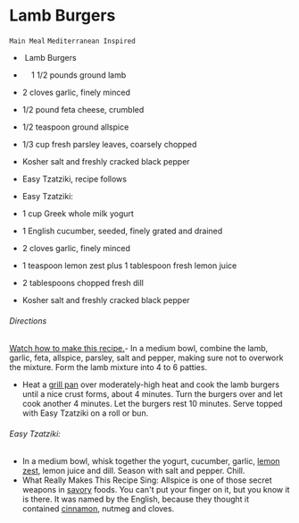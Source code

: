 # Lamb Burgers

`Main Meal` `Mediterranean Inspired`

-  Lamb Burgers
-     1 1/2 pounds ground lamb
- 2 cloves garlic, finely minced
- 1/2 pound feta cheese, crumbled
- 1/2 teaspoon ground allspice
- 1/3 cup fresh parsley leaves, coarsely chopped
- Kosher salt and freshly cracked black pepper
- Easy Tzatziki, recipe follows

- Easy Tzatziki:
- 1 cup Greek whole milk yogurt
- 1 English cucumber, seeded, finely grated and drained
- 2 cloves garlic, finely minced
- 1 teaspoon lemon zest plus 1 tablespoon fresh lemon juice
- 2 tablespoons chopped fresh dill
- Kosher salt and freshly cracked black pepper

###### Directions

[Watch how to make this recipe.](http://www.foodnetwork.com/recipes/claire-robinson/grilled-lamb-and-feta-burgers-recipe.html#inline-recipe-player-channel)- In a medium bowl, combine the lamb, garlic, feta, allspice, parsley, salt and pepper, making sure not to overwork the mixture. Form the lamb mixture into 4 to 6 patties.
- Heat a [grill pan](http://www.foodterms.com/encyclopedia/grill-pan/index.html) over moderately-high heat and cook the lamb burgers until a nice crust forms, about 4 minutes. Turn the burgers over and let cook another 4 minutes. Let the burgers rest 10 minutes. Serve topped with Easy Tzatziki on a roll or bun.

###### Easy Tzatziki:

- In a medium bowl, whisk together the yogurt, cucumber, garlic, [lemon zest](http://www.foodterms.com/encyclopedia/zest/index.html), lemon juice and dill. Season with salt and pepper. Chill.
- What Really Makes This Recipe Sing: Allspice is one of those secret weapons in [savory](http://www.foodterms.com/encyclopedia/savory/index.html) foods. You can't put your finger on it, but you know it is there. It was named by the English, because they thought it contained [cinnamon](http://www.foodterms.com/encyclopedia/cinnamon/index.html), nutmeg and cloves. 

